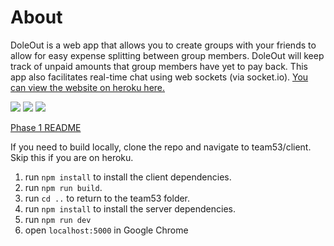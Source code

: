 # About

DoleOut is a web app that allows you to create groups with your friends to allow for easy expense splitting between group members. DoleOut will keep track of unpaid amounts that group members have yet to pay back. This app also facilitates real-time chat using web sockets (via socket.io). [You can view the website on heroku here.](https://doleout.herokuapp.com/)

![](https://i.gyazo.com/1f7a6147b1421e10920930100f993ffe.png)
![](https://i.gyazo.com/30b52504baa3a302fd7b0e3b7df38a56.png)
![](https://i.gyazo.com/2c72bcb736fd13daa347eca9cbe094cb.png)

[Phase 1 README](client/README.md)

If you need to build locally, clone the repo and navigate to team53/client. Skip this if you are on heroku.

1. run `npm install` to install the client dependencies.
2. run `npm run build`.
3. run `cd ..` to return to the team53 folder.
4. run `npm install` to install the server dependencies.
5. run `npm run dev`
6. open `localhost:5000` in Google Chrome
